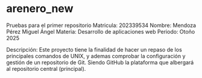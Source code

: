 # arenero_new
Pruebas para el primer repositorio 
Matricula: 202339534
Nombre: Mendoza Pérez Miguel Ángel
Materia: Desarrollo de aplicaciones web
Periodo: Otoño 2025

Descripción: Este proyecto tiene la finalidad de hacer un repaso de los principales comandos de UNIX, y ademas comprobar la configuración y gestión de un repositorio de Git. Siendo GitHub la plataforma que albergará al repositorio central (principal).
